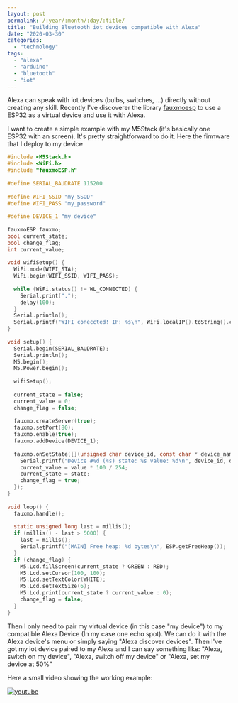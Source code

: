 ```yaml
---
layout: post
permalink: /:year/:month/:day/:title/
title: "Building Bluetooth iot devices compatible with Alexa"
date: "2020-03-30"
categories: 
  - "technology"
tags: 
  - "alexa"
  - "arduino"
  - "bluetooth"
  - "iot"
---
```


Alexa can speak with iot devices (bulbs, switches, ...) directly without creating any skill. Recently I've discoverer the library [fauxmoesp](https://bitbucket.org/xoseperez/fauxmoesp/src/master/) to use a ESP32 as a virtual device and use it with Alexa.

I want to create a simple example with my M5Stack (it's basically one ESP32 with an screen). It's pretty straightforward to do it. Here the firmware that I deploy to my device

```c
#include <M5Stack.h>
#include <WiFi.h>
#include "fauxmoESP.h"
 
#define SERIAL_BAUDRATE 115200
 
#define WIFI_SSID "my_SSOD"
#define WIFI_PASS "my_password"
 
#define DEVICE_1 "my device"
 
fauxmoESP fauxmo;
bool current_state;
bool change_flag;
int current_value;
 
void wifiSetup() {
  WiFi.mode(WIFI_STA);
  WiFi.begin(WIFI_SSID, WIFI_PASS);
 
  while (WiFi.status() != WL_CONNECTED) {
    Serial.print(".");
    delay(100);
  }
  Serial.println();
  Serial.printf("WIFI coneccted! IP: %s\n", WiFi.localIP().toString().c_str());
}
 
void setup() {
  Serial.begin(SERIAL_BAUDRATE);
  Serial.println();
  M5.begin();
  M5.Power.begin();
 
  wifiSetup();
 
  current_state = false;
  current_value = 0;
  change_flag = false;
   
  fauxmo.createServer(true);
  fauxmo.setPort(80); 
  fauxmo.enable(true);
  fauxmo.addDevice(DEVICE_1);
 
  fauxmo.onSetState([](unsigned char device_id, const char * device_name, bool state, unsigned char value) { 
    Serial.printf("Device #%d (%s) state: %s value: %d\n", device_id, device_name, state ? "ON" : "OFF", value);
    current_value = value * 100 / 254;
    current_state = state;
    change_flag = true;
  });
}
 
void loop() {
  fauxmo.handle();
 
  static unsigned long last = millis();
  if (millis() - last > 5000) {
    last = millis();
    Serial.printf("[MAIN] Free heap: %d bytes\n", ESP.getFreeHeap());
  }
  if (change_flag) {
    M5.Lcd.fillScreen(current_state ? GREEN : RED);
    M5.Lcd.setCursor(100, 100);
    M5.Lcd.setTextColor(WHITE);
    M5.Lcd.setTextSize(6);
    M5.Lcd.print(current_state ? current_value : 0);
    change_flag = false;
  }
}
```

Then I only need to pair my virtual device (in this case "my device") to my compatible Alexa Device (In my case one echo spot). We can do it with the Alexa device's menu or simply saying "Alexa discover devices". Then I've got my iot device paired to my Alexa and I can say something like: "Alexa, switch on my device", "Alexa, switch off my device" or "Alexa, set my device at 50%"

Here a small video showing the working example: 

[![youtube](https://img.youtube.com/vi/6XXFPe\_Fxlw/0.jpg)](https://www.youtube.com/watch?v=6XXFPe\_Fxlw)
